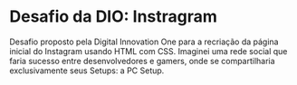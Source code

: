 # Desafio da DIO: Instragram
Desafio proposto pela Digital Innovation One para a recriação da página inicial do Instagram usando HTML com CSS. Imaginei uma rede social que faria sucesso entre desenvolvedores e gamers, onde se compartilharia exclusivamente seus Setups: a PC Setup.
